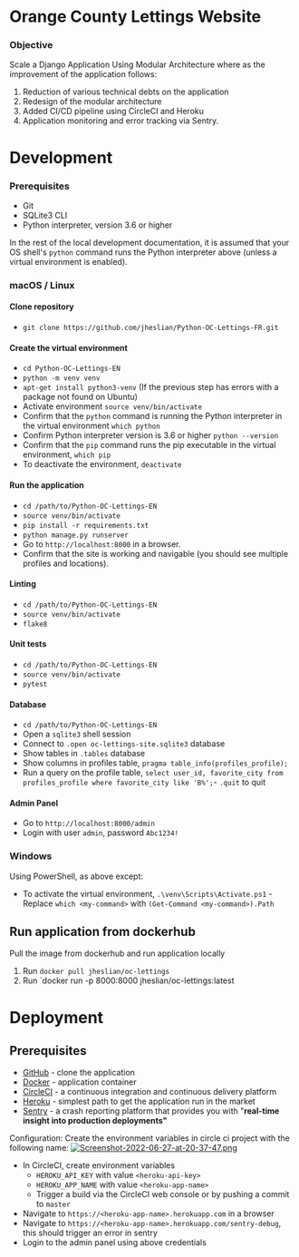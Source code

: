 
# Orange County Lettings Website
	
	
### Objective
Scale a Django Application Using Modular Architecture where as the improvement of the application follows:
1.  Reduction of various technical debts on the application
2.  Redesign of the modular architecture
3.  Added CI/CD pipeline using CircleCI and Heroku
4.  Application monitoring and error tracking via Sentry.
  
# Development
  
### Prerequisites
- Git
- SQLite3 CLI
- Python interpreter, version 3.6 or higher
  
In the rest of the local development documentation, it is assumed that your OS shell's `python` command runs the Python interpreter above (unless a virtual environment is enabled).
  
### macOS / Linux
  
#### Clone repository
  
- `git clone https://github.com/jheslian/Python-OC-Lettings-FR.git`
  
#### Create the virtual environment
  
- `cd Python-OC-Lettings-EN`
- `python -m venv venv`
- `apt-get install python3-venv` (If the previous step has errors with a package not found on Ubuntu)
- Activate environment `source venv/bin/activate`
- Confirm that the `python` command is running the Python interpreter in the virtual environment
`which python`
- Confirm Python interpreter version is 3.6 or higher `python --version`
- Confirm that the `pip` command runs the pip executable in the virtual environment, `which pip`
- To deactivate the environment, `deactivate`
  


#### Run the application
  
- `cd /path/to/Python-OC-Lettings-EN`
- `source venv/bin/activate`
- `pip install -r requirements.txt`
- `python manage.py runserver`
- Go to `http://localhost:8000` in a browser.
- Confirm that the site is working and navigable (you should see multiple profiles and locations).
  
#### Linting
  
- `cd /path/to/Python-OC-Lettings-EN`
- `source venv/bin/activate`
- `flake8`
  
#### Unit tests
  
- `cd /path/to/Python-OC-Lettings-EN`
- `source venv/bin/activate`
- `pytest`
  
#### Database
  
- `cd /path/to/Python-OC-Lettings-EN`
- Open a `sqlite3` shell session
- Connect to `.open oc-lettings-site.sqlite3` database
- Show tables in `.tables` database
- Show columns in profiles table, `pragma table_info(profiles_profile);`
- Run a query on the profile table, `select user_id, favorite_city from
 profiles_profile where favorite_city like 'B%';`- `.quit` to quit
  
#### Admin Panel
  
- Go to `http://localhost:8000/admin`
- Login with user `admin`, password `Abc1234!`

  
### Windows
  
Using PowerShell, as above except:
  
- To activate the virtual environment, `.\venv\Scripts\Activate.ps1` - Replace `which <my-command>` with `(Get-Command <my-command>).Path`

## Run application from dockerhub 

Pull the image from dockerhub and run application locally  
1. Run `docker pull jheslian/oc-lettings`
2. Run `docker run -p 8000:8000 jheslian/oc-lettings:latest

# Deployment
## Prerequisites
-   [GitHub](https://github.com/) - clone the application
 -  [Docker](https://www.docker.com/)  - application container
-   [CircleCI](https://circleci.com/) - a continuous integration and continuous delivery platform
-   [Heroku](https://www.heroku.com/)  - simplest path to get the application run in the market
-   [Sentry](https://sentry.io/welcome/) - a crash reporting platform that provides you with "**real-time insight into production deployments"**

Configuration:
Create the environment variables in circle ci project with the following name:
[![Screenshot-2022-06-27-at-20-37-47.png](https://i.postimg.cc/WzxkkMkQ/Screenshot-2022-06-27-at-20-37-47.png)](https://postimg.cc/BPcbWPNg)



-   In CircleCI, create environment variables
    -   `HEROKU_API_KEY`  with value  `<heroku-api-key>`
    -   `HEROKU_APP_NAME`  with value  `<heroku-app-name>`
    -   Trigger a build via the CircleCI web console or by pushing a commit to  `master`
-   Navigate to  `https://<heroku-app-name>.herokuapp.com`  in a browser
-   Navigate to  `https://<heroku-app-name>.herokuapp.com/sentry-debug`, this should trigger an error in sentry
-   Login to the admin panel using above credentials